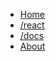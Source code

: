 * [Home](/ "The SOUP way")
* [/react](/react/ "React notes")
* [/docs](/docs/ "How to document")
* [About](About.md "The SOUP team")